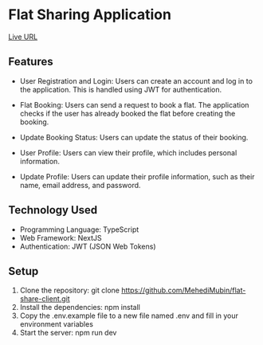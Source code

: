 # Flat Sharing Application

[Live URL](https://flat-share-client-kohl.vercel.app/)

## Features

-  User Registration and Login: Users can create an account and log in to the application. This is handled using JWT for authentication.

-  Flat Booking: Users can send a request to book a flat. The application checks if the user has already booked the flat before creating the booking.

-  Update Booking Status: Users can update the status of their booking.

-  User Profile: Users can view their profile, which includes personal information.

-  Update Profile: Users can update their profile information, such as their name, email address, and password.

## Technology Used

-  Programming Language: TypeScript
-  Web Framework: NextJS
-  Authentication: JWT (JSON Web Tokens)

## Setup

1. Clone the repository: git clone https://github.com/MehediMubin/flat-share-client.git
2. Install the dependencies: npm install
3. Copy the .env.example file to a new file named .env and fill in your environment variables
4. Start the server: npm run dev
